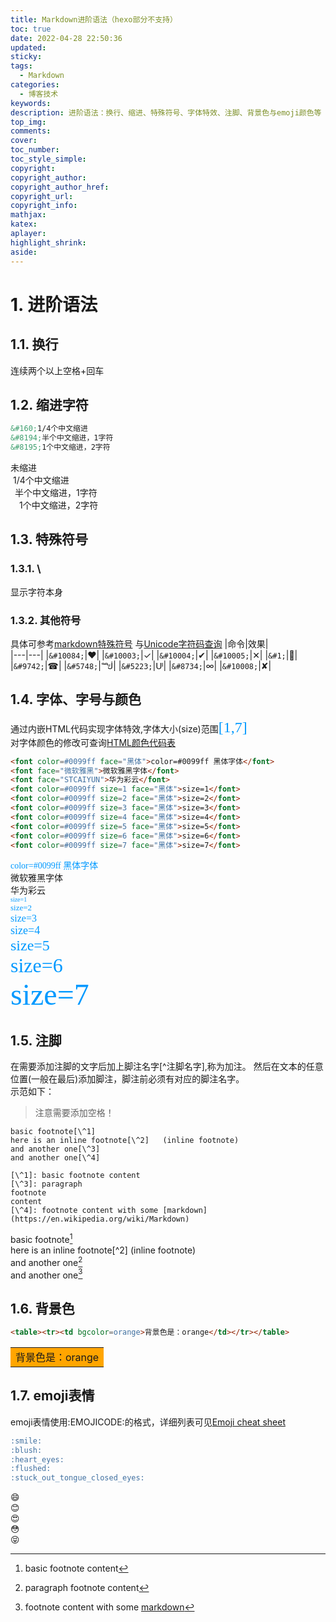 ```yaml
---
title: Markdown进阶语法（hexo部分不支持）
toc: true
date: 2022-04-28 22:50:36
updated:
sticky:
tags:
  - Markdown
categories:
  - 博客技术
keywords:
description: 进阶语法：换行、缩进、特殊符号、字体特效、注脚、背景色与emoji颜色等
top_img:
comments:
cover:
toc_number:
toc_style_simple:
copyright:
copyright_author:
copyright_author_href:
copyright_url:
copyright_info:
mathjax:
katex:
aplayer:
highlight_shrink:
aside:
---
```

# 1. 进阶语法
## 1.1. 换行
连续两个以上空格+回车
## 1.2. 缩进字符
```markdown
&#160;1/4个中文缩进
&#8194;半个中文缩进，1字符
&#8195;1个中文缩进，2字符
```
未缩进  
&#160;1/4个中文缩进  
&#8194;半个中文缩进，1字符  
&#8195;1个中文缩进，2字符
## 1.3. 特殊符号
### 1.3.1. \
显示字符本身
### 1.3.2. 其他符号

具体可参考[markdown特殊符号](https://www.axihe.com/tools/markdown/with-html/special-symbol.html)
与[Unicode字符码查询](https://unicode-table.com/cn/)
|命令|效果|  
|---|---|
|`&#10084;`|&#10084;|
|`&#10003;`|&#10003;|
|`&#10004;`|&#10004;|
|`&#10005;`|&#10005;|
|`&#1;`|&#1;|
|`&#9742;`|&#9742;|
|`&#5748;`|&#5748;|
|`&#5223;`|&#5223;|
|`&#8734;`|&#8734;|
|`&#10008;`|&#10008;|
## 1.4. 字体、字号与颜色
通过内嵌HTML代码实现字体特效,字体大小(size)范围<font color=#0099ff face="黑体" size=5>[1,7]</font>    
对字体颜色的修改可查询[HTML颜色代码表](http://xh.5156edu.com/page/z1015m9220j18754.html)
```markdown
<font color=#0099ff face="黑体">color=#0099ff 黑体字体</font>  
<font face="微软雅黑">微软雅黑字体</font>  
<font face="STCAIYUN">华为彩云</font>  
<font color=#0099ff size=1 face="黑体">size=1</font>  
<font color=#0099ff size=2 face="黑体">size=2</font>  
<font color=#0099ff size=3 face="黑体">size=3</font>  
<font color=#0099ff size=4 face="黑体">size=4</font>  
<font color=#0099ff size=5 face="黑体">size=5</font>  
<font color=#0099ff size=6 face="黑体">size=6</font>  
<font color=#0099ff size=7 face="黑体">size=7</font>  
```
<font color=#0099ff face="黑体">color=#0099ff 黑体字体</font>  
<font face="微软雅黑">微软雅黑字体</font>  
<font face="STCAIYUN">华为彩云</font>  
<font color=#0099ff size=1 face="黑体">size=1</font>  
<font color=#0099ff size=2 face="黑体">size=2</font>  
<font color=#0099ff size=3 face="黑体">size=3</font>  
<font color=#0099ff size=4 face="黑体">size=4</font>  
<font color=#0099ff size=5 face="黑体">size=5</font>  
<font color=#0099ff size=6 face="黑体">size=6</font>  
<font color=#0099ff size=7 face="黑体">size=7</font>  
## 1.5. 注脚
在需要添加注脚的文字后加上脚注名字[^注脚名字],称为加注。 然后在文本的任意位置(一般在最后)添加脚注，脚注前必须有对应的脚注名字。  
示范如下：
> 注意需要添加空格！   
```
basic footnote[\^1]  
here is an inline footnote[\^2]   (inline footnote)    
and another one[\^3]    
and another one[\^4]    

[\^1]: basic footnote content   
[\^3]: paragraph
footnote
content    
[\^4]: footnote content with some [markdown](https://en.wikipedia.org/wiki/Markdown) 
```

basic footnote[^1]  
here is an inline footnote[^2]   (inline footnote)    
and another one[^3]    
and another one[^4]    

[^1]: basic footnote content   
[^3]: paragraph
footnote
content    
[^4]: footnote content with some [markdown](https://en.wikipedia.org/wiki/Markdown)  

## 1.6. 背景色
```markdown
<table><tr><td bgcolor=orange>背景色是：orange</td></tr></table>
```

<table><tr><td bgcolor=orange>背景色是：orange</td></tr></table>

## 1.7. emoji表情
emoji表情使用:EMOJICODE:的格式，详细列表可见[Emoji cheat sheet](https://www.webpagefx.com/tools/emoji-cheat-sheet/)
```markdown
:smile:  
:blush:  
:heart_eyes:  
:flushed:  
:stuck_out_tongue_closed_eyes:
```
:smile:  
:blush:  
:heart_eyes:  
:flushed:  
:stuck_out_tongue_closed_eyes: